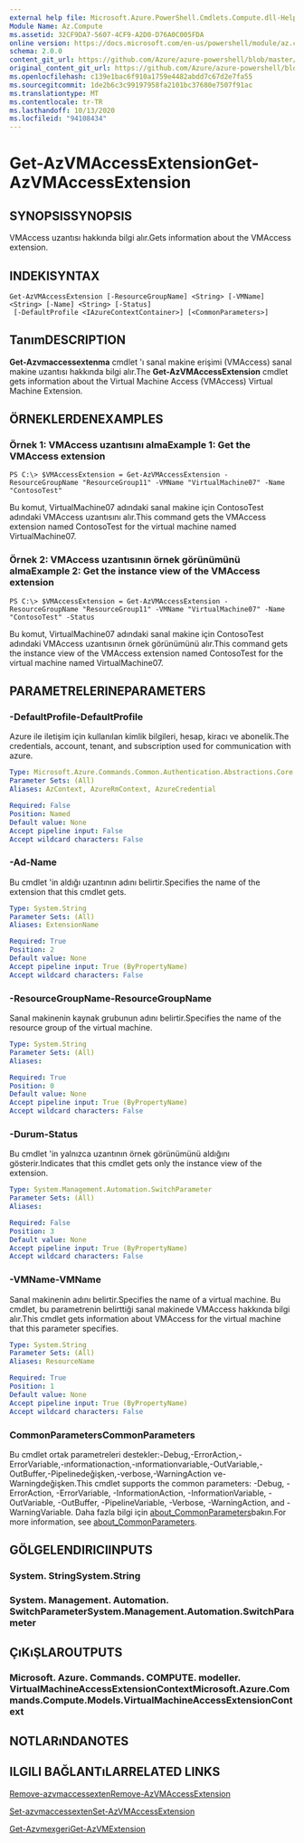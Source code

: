 ```yaml
---
external help file: Microsoft.Azure.PowerShell.Cmdlets.Compute.dll-Help.xml
Module Name: Az.Compute
ms.assetid: 32CF9DA7-5607-4CF9-A2D0-D76A0C005FDA
online version: https://docs.microsoft.com/en-us/powershell/module/az.compute/get-azvmaccessextension
schema: 2.0.0
content_git_url: https://github.com/Azure/azure-powershell/blob/master/src/Compute/Compute/help/Get-AzVMAccessExtension.md
original_content_git_url: https://github.com/Azure/azure-powershell/blob/master/src/Compute/Compute/help/Get-AzVMAccessExtension.md
ms.openlocfilehash: c139e1bac6f910a1759e4482abdd7c67d2e7fa55
ms.sourcegitcommit: 1de2b6c3c99197958fa2101bc37680e7507f91ac
ms.translationtype: MT
ms.contentlocale: tr-TR
ms.lasthandoff: 10/13/2020
ms.locfileid: "94108434"
---
```

# <span data-ttu-id="8a97c-101">Get-AzVMAccessExtension</span><span class="sxs-lookup"><span data-stu-id="8a97c-101">Get-AzVMAccessExtension</span></span>

## <span data-ttu-id="8a97c-102">SYNOPSIS</span><span class="sxs-lookup"><span data-stu-id="8a97c-102">SYNOPSIS</span></span>
<span data-ttu-id="8a97c-103">VMAccess uzantısı hakkında bilgi alır.</span><span class="sxs-lookup"><span data-stu-id="8a97c-103">Gets information about the VMAccess extension.</span></span>

## <span data-ttu-id="8a97c-104">INDEKI</span><span class="sxs-lookup"><span data-stu-id="8a97c-104">SYNTAX</span></span>

```
Get-AzVMAccessExtension [-ResourceGroupName] <String> [-VMName] <String> [-Name] <String> [-Status]
 [-DefaultProfile <IAzureContextContainer>] [<CommonParameters>]
```

## <span data-ttu-id="8a97c-105">Tanım</span><span class="sxs-lookup"><span data-stu-id="8a97c-105">DESCRIPTION</span></span>
<span data-ttu-id="8a97c-106">**Get-Azvmaccessextenma** cmdlet 'ı sanal makine erişimi (VMAccess) sanal makine uzantısı hakkında bilgi alır.</span><span class="sxs-lookup"><span data-stu-id="8a97c-106">The **Get-AzVMAccessExtension** cmdlet gets information about the Virtual Machine Access (VMAccess) Virtual Machine Extension.</span></span>

## <span data-ttu-id="8a97c-107">ÖRNEKLERDEN</span><span class="sxs-lookup"><span data-stu-id="8a97c-107">EXAMPLES</span></span>

### <span data-ttu-id="8a97c-108">Örnek 1: VMAccess uzantısını alma</span><span class="sxs-lookup"><span data-stu-id="8a97c-108">Example 1: Get the VMAccess extension</span></span>
```
PS C:\> $VMAccessExtension = Get-AzVMAccessExtension -ResourceGroupName "ResourceGroup11" -VMName "VirtualMachine07" -Name "ContosoTest"
```

<span data-ttu-id="8a97c-109">Bu komut, VirtualMachine07 adındaki sanal makine için ContosoTest adındaki VMAccess uzantısını alır.</span><span class="sxs-lookup"><span data-stu-id="8a97c-109">This command gets the VMAccess extension named ContosoTest for the virtual machine named VirtualMachine07.</span></span>

### <span data-ttu-id="8a97c-110">Örnek 2: VMAccess uzantısının örnek görünümünü alma</span><span class="sxs-lookup"><span data-stu-id="8a97c-110">Example 2: Get the instance view of the VMAccess extension</span></span>
```
PS C:\> $VMAccessExtension = Get-AzVMAccessExtension -ResourceGroupName "ResourceGroup11" -VMName "VirtualMachine07" -Name "ContosoTest" -Status
```

<span data-ttu-id="8a97c-111">Bu komut, VirtualMachine07 adındaki sanal makine için ContosoTest adındaki VMAccess uzantısının örnek görünümünü alır.</span><span class="sxs-lookup"><span data-stu-id="8a97c-111">This command gets the instance view of the VMAccess extension named ContosoTest for the virtual machine named VirtualMachine07.</span></span>

## <span data-ttu-id="8a97c-112">PARAMETRELERINE</span><span class="sxs-lookup"><span data-stu-id="8a97c-112">PARAMETERS</span></span>

### <span data-ttu-id="8a97c-113">-DefaultProfile</span><span class="sxs-lookup"><span data-stu-id="8a97c-113">-DefaultProfile</span></span>
<span data-ttu-id="8a97c-114">Azure ile iletişim için kullanılan kimlik bilgileri, hesap, kiracı ve abonelik.</span><span class="sxs-lookup"><span data-stu-id="8a97c-114">The credentials, account, tenant, and subscription used for communication with azure.</span></span>

```yaml
Type: Microsoft.Azure.Commands.Common.Authentication.Abstractions.Core.IAzureContextContainer
Parameter Sets: (All)
Aliases: AzContext, AzureRmContext, AzureCredential

Required: False
Position: Named
Default value: None
Accept pipeline input: False
Accept wildcard characters: False
```

### <span data-ttu-id="8a97c-115">-Ad</span><span class="sxs-lookup"><span data-stu-id="8a97c-115">-Name</span></span>
<span data-ttu-id="8a97c-116">Bu cmdlet 'in aldığı uzantının adını belirtir.</span><span class="sxs-lookup"><span data-stu-id="8a97c-116">Specifies the name of the extension that this cmdlet gets.</span></span>

```yaml
Type: System.String
Parameter Sets: (All)
Aliases: ExtensionName

Required: True
Position: 2
Default value: None
Accept pipeline input: True (ByPropertyName)
Accept wildcard characters: False
```

### <span data-ttu-id="8a97c-117">-ResourceGroupName</span><span class="sxs-lookup"><span data-stu-id="8a97c-117">-ResourceGroupName</span></span>
<span data-ttu-id="8a97c-118">Sanal makinenin kaynak grubunun adını belirtir.</span><span class="sxs-lookup"><span data-stu-id="8a97c-118">Specifies the name of the resource group of the virtual machine.</span></span>

```yaml
Type: System.String
Parameter Sets: (All)
Aliases:

Required: True
Position: 0
Default value: None
Accept pipeline input: True (ByPropertyName)
Accept wildcard characters: False
```

### <span data-ttu-id="8a97c-119">-Durum</span><span class="sxs-lookup"><span data-stu-id="8a97c-119">-Status</span></span>
<span data-ttu-id="8a97c-120">Bu cmdlet 'in yalnızca uzantının örnek görünümünü aldığını gösterir.</span><span class="sxs-lookup"><span data-stu-id="8a97c-120">Indicates that this cmdlet gets only the instance view of the extension.</span></span>

```yaml
Type: System.Management.Automation.SwitchParameter
Parameter Sets: (All)
Aliases:

Required: False
Position: 3
Default value: None
Accept pipeline input: True (ByPropertyName)
Accept wildcard characters: False
```

### <span data-ttu-id="8a97c-121">-VMName</span><span class="sxs-lookup"><span data-stu-id="8a97c-121">-VMName</span></span>
<span data-ttu-id="8a97c-122">Sanal makinenin adını belirtir.</span><span class="sxs-lookup"><span data-stu-id="8a97c-122">Specifies the name of a virtual machine.</span></span>
<span data-ttu-id="8a97c-123">Bu cmdlet, bu parametrenin belirttiği sanal makinede VMAccess hakkında bilgi alır.</span><span class="sxs-lookup"><span data-stu-id="8a97c-123">This cmdlet gets information about VMAccess for the virtual machine that this parameter specifies.</span></span>

```yaml
Type: System.String
Parameter Sets: (All)
Aliases: ResourceName

Required: True
Position: 1
Default value: None
Accept pipeline input: True (ByPropertyName)
Accept wildcard characters: False
```

### <span data-ttu-id="8a97c-124">CommonParameters</span><span class="sxs-lookup"><span data-stu-id="8a97c-124">CommonParameters</span></span>
<span data-ttu-id="8a97c-125">Bu cmdlet ortak parametreleri destekler:-Debug,-ErrorAction,-ErrorVariable,-ınformationaction,-ınformationvariable,-OutVariable,-OutBuffer,-Pipelinedeğişken,-verbose,-WarningAction ve-Warningdeğişken.</span><span class="sxs-lookup"><span data-stu-id="8a97c-125">This cmdlet supports the common parameters: -Debug, -ErrorAction, -ErrorVariable, -InformationAction, -InformationVariable, -OutVariable, -OutBuffer, -PipelineVariable, -Verbose, -WarningAction, and -WarningVariable.</span></span> <span data-ttu-id="8a97c-126">Daha fazla bilgi için [about_CommonParameters](http://go.microsoft.com/fwlink/?LinkID=113216)bakın.</span><span class="sxs-lookup"><span data-stu-id="8a97c-126">For more information, see [about_CommonParameters](http://go.microsoft.com/fwlink/?LinkID=113216).</span></span>

## <span data-ttu-id="8a97c-127">GÖLGELENDIRICI</span><span class="sxs-lookup"><span data-stu-id="8a97c-127">INPUTS</span></span>

### <span data-ttu-id="8a97c-128">System. String</span><span class="sxs-lookup"><span data-stu-id="8a97c-128">System.String</span></span>

### <span data-ttu-id="8a97c-129">System. Management. Automation. SwitchParameter</span><span class="sxs-lookup"><span data-stu-id="8a97c-129">System.Management.Automation.SwitchParameter</span></span>

## <span data-ttu-id="8a97c-130">ÇıKıŞLAR</span><span class="sxs-lookup"><span data-stu-id="8a97c-130">OUTPUTS</span></span>

### <span data-ttu-id="8a97c-131">Microsoft. Azure. Commands. COMPUTE. modeller. VirtualMachineAccessExtensionContext</span><span class="sxs-lookup"><span data-stu-id="8a97c-131">Microsoft.Azure.Commands.Compute.Models.VirtualMachineAccessExtensionContext</span></span>

## <span data-ttu-id="8a97c-132">NOTLARıNDA</span><span class="sxs-lookup"><span data-stu-id="8a97c-132">NOTES</span></span>

## <span data-ttu-id="8a97c-133">ILGILI BAĞLANTıLAR</span><span class="sxs-lookup"><span data-stu-id="8a97c-133">RELATED LINKS</span></span>

[<span data-ttu-id="8a97c-134">Remove-azvmaccessexten</span><span class="sxs-lookup"><span data-stu-id="8a97c-134">Remove-AzVMAccessExtension</span></span>](./Remove-AzVMAccessExtension.md)

[<span data-ttu-id="8a97c-135">Set-azvmaccessexten</span><span class="sxs-lookup"><span data-stu-id="8a97c-135">Set-AzVMAccessExtension</span></span>](./Set-AzVMAccessExtension.md)

[<span data-ttu-id="8a97c-136">Get-Azvmexgeri</span><span class="sxs-lookup"><span data-stu-id="8a97c-136">Get-AzVMExtension</span></span>](./Get-AzVMExtension.md)


